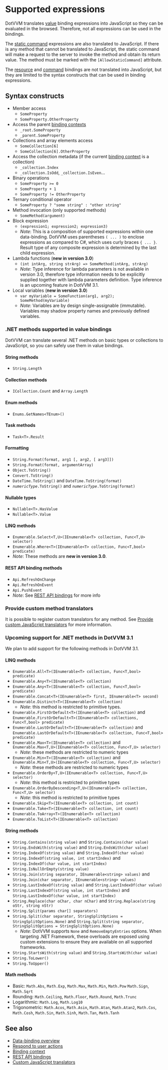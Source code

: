 # Supported expressions

DotVVM translates [value](value-binding) binding expressions into JavaScript so they can be evaluated in the browsed. Therefore, not all expressions can be used in the bindings.

The [static command](~/pages/concepts/respond-to-user-actions/static-commands) expressions are also translated to JavaScript. If there is any method that cannot be translated to JavaScript, the static command will make a request to the server to invoke the method and obtain its return value. The method must be marked with the `[AllowStaticCommand]` attribute.

The [resource](resource-binding) and [command](~/pages/concepts/respond-to-user-actions/commands) bindings are not translated into JavaScript, but they are limited to the syntax constructs that can be used in binding expressions. 

## Syntax constructs

* Member access
   * `SomeProperty`
   * `SomeProperty.OtherProperty`
* Access the parent [binding contexts](binding-context)
  * `_root.SomeProperty`
  * `_parent.SomeProperty`
* Collections and array elements access
   * `SomeCollection[6]`
   * `SomeCollection[6].OtherProperty`
* Access the collection metadata (if the current [binding context](binding-context) is a collection)
   * `_collection.Index`
   * `_collection.IsOdd`, `_collection.IsEven`...
* Binary operations
   * `SomeProperty >= 0`
   * `SomeProperty + 1`
   * `SomeProperty != OtherProperty`
* Ternary conditional operator
   * `SomeProperty ? "some string" : "other string"`
* Method invocation (only supported methods)
   * `SomeMethod(argument)`
* Block expression
   * `(expression1; expression2; expression3)`
   * *Note*: This is a composition of supported expressions within one data-binding. DotVVM uses parentheses `( ... )` to enclose expressions as compared to C#, which uses curly braces `{ ... }`. Result type of any composite expression is determined by the last child expression.
* Lambda functions (**new in version 3.0**)
   * `(int intArg, string strArg) => SomeMethod(intArg, strArg)`
   * *Note*: Type inference for lambda parameters is not available in version 3.0, therefore type information needs to be explicitly supplied together with lambda parameters definition. Type inference is an upcoming feature in DotVVM 3.1.
* Local variables (**new in version 3.0**)
   * `var myVariable = SomeFunction(arg1, arg2); SomeMethod(myVariable)`
   * *Note*: Variables are by design single-assignable (immutable). Variables may shadow property names and previously defined variables.

### .NET methods supported in value bindings

DotVVM can translate several .NET methods on basic types or collections to JavaScript, so you can safely use them in value bindings.

#### String methods
* `String.Length`

#### Collection methods
* `ICollection.Count` and `Array.Length`

#### Enum methods
* `Enums.GetNames<TEnum>()`

#### Task methods
* `Task<T>.Result`

#### Formatting
* `String.Format(format, arg1 [, arg2, [ arg3]])`
* `String.Format(format, argumentArray)`
* `Object.ToString()`
* `Convert.ToString()`
* `DateTime.ToString()` and `DateTime.ToString(format)`
* <code><em>numericType</em>.ToString()</code> and <code><em>numericType</em>.ToString(format)</code>

#### Nullable types
* `Nullable<T>.HasValue`
* `Nullable<T>.Value`

#### LINQ methods
* `Enumerable.Select<T,U>(IEnumerable<T> collection, Func<T,U> selector)`
* `Enumerable.Where<T>(IEnumerable<T> collection, Func<T,bool> predicate)`
* *Note*: These methods are **new in version 3.0**.

#### REST API binding methods
* `Api.RefreshOnChange`
* `Api.RefreshOnEvent`
* `Api.PushEvent` 
* *Note*: See [REST API bindings](~/pages/concepts/respond-to-user-actions/rest-api/bindings/overview) for more info

### Provide custom method translators

It is possible to register custom translators for any method. See [Provide custom JavaScript translators](~/pages/concepts/control-development/custom-javascript-translators) for more information.

### Upcoming support for .NET methods in DotVVM 3.1

We plan to add support for the following methods in DotVVM 3.1.

#### LINQ methods
* `Enumerable.All<T>(IEnumerable<T> collection, Func<T,bool> predicate)`
* `Enumerable.Any<T>(IEnumerable<T> collection)`
* `Enumerable.Any<T>(IEnumerable<T> collection, Func<T,bool> predicate)`
* `Enumerable.Concat<T>(IEnumerable<T> first, IEnumerable<T> second)`
* `Enumerable.Distinct<T>(IEnumerable<T> collection)`
   * *Note*: this method is restricted to primitive types.
* `Enumerable.FirstOrDefault<T>(IEnumerable<T> collection)` and `Enumerable.FirstOrDefault<T>(IEnumerable<T> collections, Func<T,bool> predicate)`
* `Enumerable.LastOrDefault<T>(IEnumerable<T> collection)` and `Enumerable.LastOrDefault<T>(IEnumerable<T> collection, Func<T,bool> predicate)`
* `Enumerable.Max<T>(IEnumerable<T> collection)` and `Enumerable.Max<T,U>(IEnumerable<T> collection, Func<T,U> selector)`
   * *Note*: these methods are restricted to numeric types
* `Enumerable.Min<T>(IEnumerable<T> collection)` and `Enumerable.Min<T,U>(IEnumerable<T> collection, Func<T,U> selector)`
   * *Note*: these methods are restricted to numeric types
* `Enumerable.OrderBy<T,U>(IEnumerable<T> collection, Func<T,U> selector)`
   * *Note*: this method is restricted to primitive types
* `Enumerable.OrderByDescending<T,U>(IEnumerable<T> collection, Func<T,U> selector)`
   * *Note*: this method is restricted to primitive types
* `Enumerable.Skip<T>(IEnumerable<T> collection, int count)`
* `Enumerable.Take<T>(IEnumerable<T> collection, int count)`
* `Enumerable.ToArray<T>(IEnumerable<T> collection)`
* `Enumerable.ToList<T>(IEnumerable<T> collection)`

#### String methods
* `String.Contains(string value)` and `String.Contains(char value)`
* `String.EndsWith(string value)` and `String.EndsWith(char value)`
* `String.IndexOf(string value)` and `String.IndexOf(char value)`
* `String.IndexOf(string value, int startIndex)` and `String.IndexOf(char value, int startIndex)`
* `String.IsNullOrEmpty(string value)`
* `String.Join(string separator, IEnumerable<string> values)` and `String.Join(char separator, IEnumerable<string> values)`
* `String.LastIndexOf(string value)` and `String.LastIndexOf(char value)`
* `String.LastIndexOf(string value, int startIndex)` and `String.LastIndexOf(char value, int startIndex)`
* `String.Replace(char oChar, char nChar)` and `String.Replace(string oStr, string nStr)`
* `String.Split(params char[] separators)`
* `String.Split(char separator, StringSplitOptions = StringSplitOptions.None)` and `String.Split(string separator, StringSplitOptions = StringSplitOptions.None)`
   * *Note*: DotVVM supports `None` and `RemoveEmptyEntries` options. When targeting .NET Framework, these overloads are exposed using custom extensions to ensure they are available on all supported frameworks.
* `String.StartsWith(string value)` and `String.StartsWith(char value)`
* `String.ToLower()`
* `String.ToUpper()`

#### Math methods
* Basic: `Math.Abs`, `Math.Exp`, `Math.Max`, `Math.Min`, `Math.Pow` `Math.Sign`, `Math.Sqrt`
* Rounding: `Math.Ceiling`, `Math.Floor`, `Math.Round`, `Math.Trunc`
* Logarithmic: `Math.Log`, `Math.Log10`
* Trigonometric: `Math.Acos`, `Math.Asin`, `Math.Atan`, `Math.Atan2`, `Math.Cos`, `Math.Cosh`, `Math.Sin`, `Math.Sinh`, `Math.Tan`, `Math.Tanh`

## See also

* [Data-binding overview](~/pages/concepts/data-binding/overview)
* [Respond to user actions](~/pages/concepts/respond-to-user-actions/overview)
* [Binding context](~/pages/concepts/data-binding/binding-context)
* [REST API bindings](~/pages/concepts/respond-to-user-actions/rest-api/bindings/overview)
* [Custom JavaScript translators](~/pages/concepts/control-development/custom-javascript-translators)